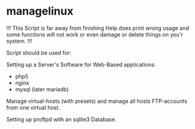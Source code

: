 # managelinux

!!! This Script is far away from finishing
Help does print wrong usage and some functions will not work or even damage
or delete things on you'r system. !!!


Script should be used for:

Setting up a Server's Software for Web-Based applications:
- php5
- nginx
- mysql (later mariadb)

Manage virtual-hosts (with presets) and manage all hosts FTP-accounts from one virtual host.

Setting up proftpd with an sqlite3 Database.
